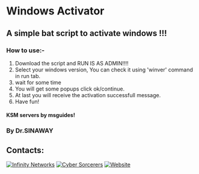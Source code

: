 # Windows Activator
## A simple bat script to activate windows !!!
### How to use:-
1. Download the script and RUN IS AS ADMIN!!!!
2. Select your windows version, You can check it using 'winver' command in run tab.
3. wait for some time
4. You will get some popups click ok/continue.
5. At last you will receive the activation successfull message.
6. Have fun!
#### KSM servers by msguides!


### By Dr.SINAWAY

## Contacts:
[![Infinity Networks](https://img.shields.io/badge/-Telegram-blue)](https://t.me/Infinity_Networkss)
[![Cyber Sorcerers](https://img.shields.io/badge/-Telegram-blue)](https://t.me/cybersorcerers)
[![Website](https://img.shields.io/website)](https://cybersorcererss.github.io/Bio-Link-Website/)
